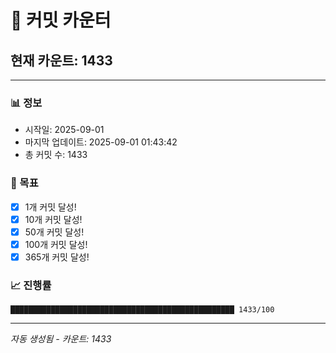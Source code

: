 # 🔢 커밋 카운터

## 현재 카운트: 1433

---

### 📊 정보
- 시작일: 2025-09-01
- 마지막 업데이트: 2025-09-01 01:43:42
- 총 커밋 수: 1433

### 🎯 목표
- [x] 1개 커밋 달성!
- [x] 10개 커밋 달성!
- [x] 50개 커밋 달성!
- [x] 100개 커밋 달성!
- [x] 365개 커밋 달성!

### 📈 진행률
```
██████████████████████████████████████████████████ 1433/100
```

---
*자동 생성됨 - 카운트: 1433*

